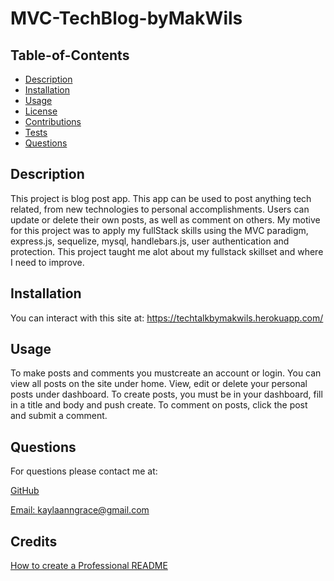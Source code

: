 
# MVC-TechBlog-byMakWils



## Table-of-Contents 

- [Description](#description)
- [Installation](#installation)
- [Usage](#usage)
- [License](#license)
- [Contributions](#contributions)
- [Tests](#tests)
- [Questions](#questions)

## Description

This project is blog post app. This app can be used to post anything tech related, from new technologies to personal accomplishments. Users can update or delete their own posts, as well as comment on others. My motive for this project was to apply my fullStack skills using the MVC paradigm, express.js, sequelize, mysql, handlebars.js, user authentication and protection. This project taught me alot about my fullstack skillset and where I need to improve.

## Installation

You can interact with this site at: https://techtalkbymakwils.herokuapp.com/ 

## Usage

To make posts and comments you mustcreate an account or login. You can view all posts on the site under home. View, edit or delete your personal posts under dashboard. To create posts, you must be in your dashboard, fill in a title and body and push create. To comment on posts, click the post and submit a comment. 

## Questions

For questions please contact me at: 

[GitHub](https://github.com/kaylaanngrace)

[Email: kaylaanngrace@gmail.com](mailto:kaylaanngrace@gmail.com)

## Credits 

[How to create a Professional README](https://coding-boot-camp.github.io/full-stack/github/professional-readme-guide)
